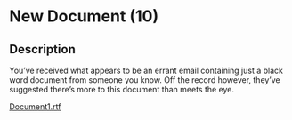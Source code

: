 # New Document (10)

## Description
You’ve received what appears to be an errant email containing just a black word document from someone you know. Off the record however, they’ve suggested there’s more to this document than meets the eye.

[Document1.rtf](ChallengeFiles/Document1.rtf)